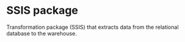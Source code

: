 # SSIS package
Transformation package (SSIS) that extracts data from the relational database to the warehouse.
